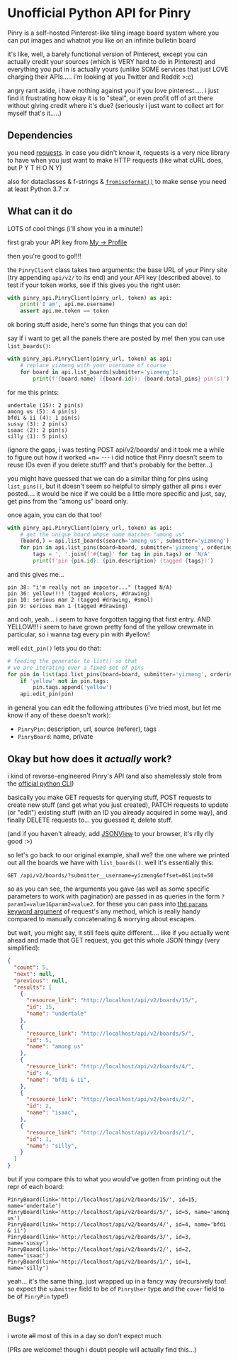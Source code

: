 # Unofficial Python API for Pinry

Pinry is a self-hosted Pinterest-like tiling image board system
where you can put images and whatnot you like on an infinite
bulletin board

it's like, well, a barely functional version of Pinterest, except you
can actually credit your sources (which is VERY hard to do in
Pinterest) and everything you put in is actually yours (unlike SOME
services that just LOVE charging their APIs..... i'm looking at you
Twitter and Reddit >:c)

angry rant aside, i have nothing against you if you love
pinterest..... i just find it frustrating how okay it is to "steal",
or even profit off of art there without giving credit where it's due?
(seriously i just want to collect art for myself that's it.....)

## Dependencies

you need [requests][]. in case you didn't know it, requests is a very
nice library to have when you just want to make HTTP requests (like
what cURL does, but P Y T H O N Y)

also for dataclasses & f-strings & [`fromisoformat()`][iso] to make
sense you need at least Python 3.7 :v

## What can it do

LOTS of cool things (i'll show you in a minute!)

first grab your API key from [My -> Profile][key]

then you're good to go!!!!

the `PinryClient` class takes two arguments: the base URL of your
Pinry site (try appending `api/v2/` to its end) and your API key
(described above). to test if your token works, see if this gives
you the right user:

```python
with pinry_api.PinryClient(pinry_url, token) as api:
    print('I am', api.me.username)
    assert api.me.token == token
```

ok boring stuff aside, here's some fun things that you can do!

say if i want to get all the panels there are posted by me!
then you can use `list_boards()`:

```python
with pinry_api.PinryClient(pinry_url, token) as api:
    # replace yizmeng with your username of course
    for board in api.list_boards(submitter='yizmeng'):
        print(f'{board.name} ({board.id}): {board.total_pins} pin(s)')
```

for me this prints:

```
undertale (15): 2 pin(s)
among us (5): 4 pin(s)
bfdi & ii (4): 1 pin(s)
sussy (3): 2 pin(s)
isaac (2): 2 pin(s)
silly (1): 5 pin(s)
```

(ignore the gaps, i was testing POST api/v2/boards/ and it took
me a while to figure out how it worked =n= --- i did notice that
Pinry doesn't seem to reuse IDs even if you delete stuff? and
that's probably for the better...)

you might have guessed that we can do a similar thing for pins using
`list_pins()`, but it doesn't seem so helpful to simply gather all
pins i ever posted.... it would be nice if we could be a little more
specific and just, say, get pins from the "among us" board only.

once again, you can do that too!

```python
with pinry_api.PinryClient(pinry_url, token) as api:
    # get the unique board whose name matches "among us"
    (board,) = api.list_boards(search='among us', submitter='yizmeng')
    for pin in api.list_pins(board=board, submitter='yizmeng', ordering='id'):
        tags = ', '.join(f'#{tag}' for tag in pin.tags) or 'N/A'
        print(f'pin {pin.id}: {pin.description} (tagged {tags})')
```

and this gives me...

```
pin 38: "i'm really not an impostor..." (tagged N/A)
pin 36: yellow!!!! (tagged #colors, #drawing)
pin 10: serious man 2 (tagged #drawing, #smol)
pin 9: serious man 1 (tagged #drawing)
```

and ooh, yeah... i seem to have forgotten tagging that first entry.
AND YELLOW!!! i seem to have grown pretty fond of the yellow crewmate
in particular, so i wanna tag every pin with #yellow!

well `edit_pin()` lets you do that:

```python
# feeding the generator to list() so that
# we are iterating over a fixed set of pins
for pin in list(api.list_pins(board=board, submitter='yizmeng', ordering='id')):
    if 'yellow' not in pin.tags:
        pin.tags.append('yellow')
    api.edit_pin(pin)
```

in general you can edit the following attributes (i've tried most, but
let me know if any of these doesn't work):

*  `PinryPin`: description, url, source (referer), tags
*  `PinryBoard`: name, private


## Okay but how does it *actually* work?

i kind of reverse-engineered Pinry's API (and also shamelessly stole
from the [official python CLI][cli])

basically you make GET requests for querying stuff, POST requests to
create new stuff (and get what you just created), PATCH requests to
update (or "edit") existing stuff (with an ID you already acquired in
some way), and finally DELETE requests to... you guessed it, delete
stuff.

(and if you haven't already, add [JSONView][] to your browser, it's
rlly rlly good :>)

so let's go back to our original example, shall we? the one where we
printed out all the boards we have with `list_boards()`. well it's
essentially this:

```http
GET /api/v2/boards/?submitter__username=yizmeng&offset=0&limit=50
```

so as you can see, the arguments you gave (as well as some specific
parameters to work with pagination) are passed in as queries in the
form `?param1=value1&param2=value2`. for these you can pass into [the
`params` keyword argument][params] of request's any method, which is
really handy compared to manually concatenating & worrying about
escapes.

but wait, you might say, it still feels quite different.... like if
you actually went ahead and made that GET request, you get this whole
JSON thingy (very simplified):

```json
{
  "count": 5,
  "next": null,
  "previous": null,
  "results": [
    {
      "resource_link": "http://localhost/api/v2/boards/15/",
      "id": 15,
      "name": "undertale"
    },
    {
      "resource_link": "http://localhost/api/v2/boards/5/",
      "id": 5,
      "name": "among us"
    },
    {
      "resource_link": "http://localhost/api/v2/boards/4/",
      "id": 4,
      "name": "bfdi & ii",
    },
    {
      "resource_link": "http://localhost/api/v2/boards/2/",
      "id": 2,
      "name": "isaac",
    },
    {
      "resource_link": "http://localhost/api/v2/boards/1/",
      "id": 1,
      "name": "silly",
    }
  ]
}
```

but if you compare this to what you would've gotten from printing out
the repr of each board:

```
PinryBoard(link='http://localhost/api/v2/boards/15/', id=15, name='undertale')
PinryBoard(link='http://localhost/api/v2/boards/5/', id=5, name='among us')
PinryBoard(link='http://localhost/api/v2/boards/4/', id=4, name='bfdi & ii')
PinryBoard(link='http://localhost/api/v2/boards/3/', id=3, name='sussy')
PinryBoard(link='http://localhost/api/v2/boards/2/', id=2, name='isaac')
PinryBoard(link='http://localhost/api/v2/boards/1/', id=1, name='silly')
```

yeah... it's the same thing. just wrapped up in a fancy way
(recursively too! so expect the `submitter` field to be of `PinryUser`
type and the `cover` field to be of `PinryPin` type!)


## Bugs?

i wrote ~~all~~ most of this in a day so don't expect much

(PRs are welcome! though i doubt people will actually find this...)


[cli]: https://github.com/pinry/pinry-cli-py/
[key]: https://docs.getpinry.com/api/
[iso]: https://docs.python.org/3/library/datetime.html#datetime.datetime.fromisoformat
[requests]: https://requests.rtfd.io
[JSONView]: https://jsonview.com/
[params]: https://requests.readthedocs.io/en/latest/user/quickstart/#passing-parameters-in-urls
